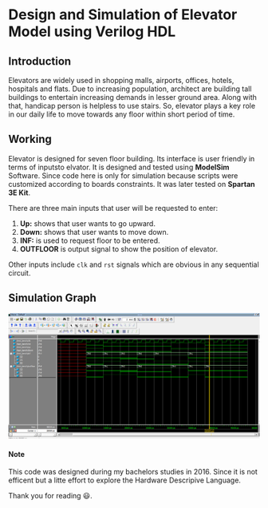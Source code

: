 # Design and Simulation of Elevator Model using Verilog HDL 

## Introduction 
Elevators are widely used in shopping malls, airports, offices, hotels, hospitals and flats. Due to increasing population, architect are building tall buildings to entertain increasing demands in lesser ground area. Along with that, handicap person is helpless to use stairs. So, elevator plays a key role in our daily life to move towards any floor within short period of time.

## Working
Elevator is designed for seven floor building. Its interface is user friendly in terms of inputsto elvator. It is designed and tested using **ModelSim** Software. Since code here is only for simulation because scripts were customized according to boards constraints. It was later tested on **Spartan 3E Kit**.

There are three main inputs that user will be requested to enter:
1. **Up:** shows that user wants to go upward.
2. **Down:** shows that user wants to move down.  
3. **INF:** is used to request floor to be entered.
4. **OUTFLOOR** is output signal to show the position of elevator.

Other inputs include `clk` and `rst` signals which are obvious in any sequential circuit.

## Simulation Graph
<img src="./Images/Simulation_diagram.PNG">




#### Note
This code was designed during my bachelors studies in 2016. Since it is not efficent but a litte effort to explore the Hardware Descripive Language.

Thank you for reading :smiley:.
